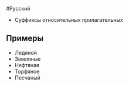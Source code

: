 #Русский 
- Суффиксы относительных прилагательных 
## Примеры 
- Ледяной
- Земляные 
- Нефтяная
- Торфяное
- Песчаный 